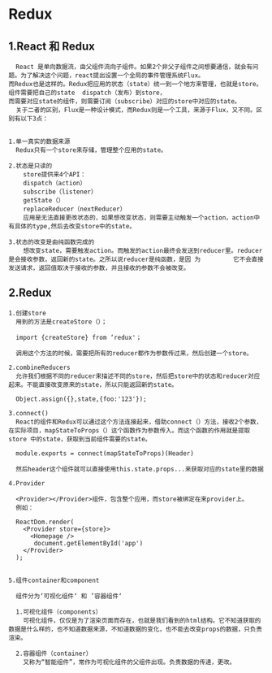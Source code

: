 Redux
======
1.React 和 Redux
---------

      React 是单向数据流，由父组件流向子组件。如果2个非父子组件之间想要通信，就会有问题。为了解决这个问题，react提出设置一个全局的事件管理系统Flux。
    而Redux也是这样的。Redux把应用的状态（state）统一到一个地方来管理，也就是store。组件需要把自己的state  dispatch（发布）到store，
    而需要对应state的组件，则需要订阅（subscribe）对应的store中对应的state。
      关于二者的区别，Flux是一种设计模式，而Redux则是一个工具，来源于Flux，又不同。区别有以下3点：
      
      
    1.单一真实的数据来源
      Redux只有一个store来存储，管理整个应用的state。
      
    2.状态是只读的
        store提供来4个API：
        dispatch（action）
        subscribe（listener）
        getState（）
        replaceReducer（nextReducer）
        应用是无法直接更改状态的，如果想改变状态，则需要主动触发一个action，action中有具体的type,然后去改变store中的state。
        
    3.状态的改变是由纯函数完成的
        想改变state，需要触发action。而触发的action最终会发送到reducer里。reducer是会接收参数，返回新的state。之所以说reducer是纯函数，是因 为         它不会直接发送请求，返回值取决于接收的参数，并且接收的参数不会被改变。
          
 2.Redux
 ------
    1.创建store
      用到的方法是createStore（）；
      
      import {createStore} from ‘redux'；
      
      调用这个方法的时候，需要把所有的reducer都作为参数传过来，然后创建一个store。
    
    2.combineReducers
      允许我们根据不同的reducer来描述不同的store，然后把store中的状态和reducer对应起来。不能直接改变原来的state，所以只能返回新的state。
      
      Object.assign({},state,{foo:'123'});
      
    3.connect()
      React的组件和Redux可以通过这个方法连接起来，借助connect（）方法，接收2个参数，在实际项目，mapStateToProps（）这个函数作为参数传入。而这个函数的作用就是提取store 中的state，获取到当前组件需要的state。
      
      module.exports = connect(mapStateToProps)(Header)
 
      然后header这个组件就可以直接使用this.state.props...来获取对应的state里的数据
      
    4.Provider
    
      <Provider></Provider>组件，包含整个应用，而store被绑定在来provider上。
      例如：
      
      ReactDom.render(
        <Provider store={store}>
          <Homepage />
           document.getElementById('app')
        </Provider>
      );
      
      
    5.组件container和component
      
      组件分为‘可视化组件‘ 和 ’容器组件‘
      
      1.可视化组件（components）
        可视化组件，仅仅是为了渲染页面而存在，也就是我们看到的html结构。它不知道获取的数据是什么样的，也不知道数据来源，不知道数据的变化，也不能去改变props的数据，只负责渲染。
        
      2.容器组件（container） 
        又称为“智能组件”，常作为可视化组件的父组件出现。负责数据的传递，更改。
      
      
      
      
    
              
